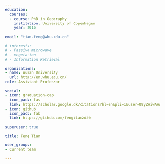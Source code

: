 ```yaml
---
education:
  courses:
  - course: PhD in Geography
    institution: University of Copenhagen
    year: 2016
    
email: "tian.feng@whu.edu.cn"

# interests:
# - Passive microwave
# - vegetation
# - Information Retrieval

organizations:
- name: Wuhan University
  url: http://en.whu.edu.cn/
role: Assistant Professor

social:
- icon: graduation-cap
  icon_pack: fas
  link: https://scholar.google.dk/citations?hl=en&pli=1&user=09yZAiwAAAAJ
- icon: github
  icon_pack: fab
  link: https://github.com/fengtian2020
  
superuser: true

title: Feng Tian

user_groups:
- Current team

---
```

